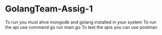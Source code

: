 # GolangTeam-Assig-1
To run you must ahve mongodb and golang installed in your system
To run the api use command go run main.go
To test the apis you can use postman
